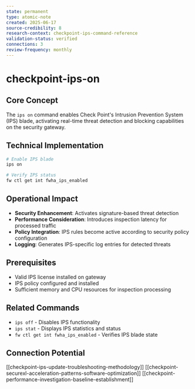 ```yaml
---
state: permanent
type: atomic-note
created: 2025-06-17
source-credibility: 8
research-context: checkpoint-ips-command-reference
validation-status: verified
connections: 3
review-frequency: monthly
---
```


# checkpoint-ips-on

## Core Concept
The `ips on` command enables Check Point's Intrusion Prevention System (IPS) blade, activating real-time threat detection and blocking capabilities on the security gateway.

## Technical Implementation
```bash
# Enable IPS blade
ips on

# Verify IPS status
fw ctl get int fwha_ips_enabled
```

## Operational Impact
- **Security Enhancement**: Activates signature-based threat detection
- **Performance Consideration**: Introduces inspection latency for processed traffic
- **Policy Integration**: IPS rules become active according to security policy configuration
- **Logging**: Generates IPS-specific log entries for detected threats

## Prerequisites
- Valid IPS license installed on gateway
- IPS policy configured and installed
- Sufficient memory and CPU resources for inspection processing

## Related Commands
- `ips off` - Disables IPS functionality
- `ips stat` - Displays IPS statistics and status
- `fw ctl get int fwha_ips_enabled` - Verifies IPS blade state

## Connection Potential
[[checkpoint-ips-update-troubleshooting-methodology]]
[[checkpoint-securexl-acceleration-patterns-software-optimization]]
[[checkpoint-performance-investigation-baseline-establishment]]